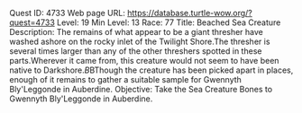 Quest ID: 4733
Web page URL: https://database.turtle-wow.org/?quest=4733
Level: 19
Min Level: 13
Race: 77
Title: Beached Sea Creature
Description: The remains of what appear to be a giant thresher have washed ashore on the rocky inlet of the Twilight Shore.The thresher is several times larger than any of the other threshers spotted in these parts.Wherever it came from, this creature would not seem to have been native to Darkshore.$B$BThough the creature has been picked apart in places, enough of it remains to gather a suitable sample for Gwennyth Bly'Leggonde in Auberdine.
Objective: Take the Sea Creature Bones to Gwennyth Bly'Leggonde in Auberdine.

